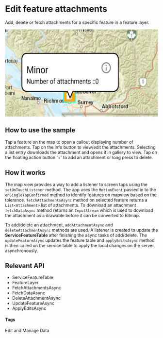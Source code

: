 # Edit feature attachments
Add, delete or fetch attachments for a specific feature in a feature layer.

![Edit Feature Attachments](edit-feature-attachments.png)

## How to use the sample
Tap a feature on the map to open a callout displaying number of attachments. Tap on the info button to view/edit the attachments. Selecting a list entry downloads the attachment and opens it in gallery to view. Tap on the floating action button '+' to add an attachment or long press to delete.

## How it works
The map view provides a way to add a listener to screen taps using the `setOnTouchListener` method. The app uses the `MotionEvent` passed in to the `onSingleTapConfirmed` method to identify features on mapview based on the tolerance. `fetchAttachmentsAsync` method on selected feature returns a `List<Attachment>` list of attachments. To download an attachment `fetchDataAsync` method returns an `InputStream` which is used to download the attachment as a drawable before it can be converted to Bitmap.

To add/delete an attachment, `addAttachmentAsync` and `deleteAttachmentAsync` methods are used. A listener is created to update the **ServiceFeatureTable** after finishing the async tasks of add/delete. The `updateFeatureAsync` updates the feature table and `applyEditsAsync` method is then called on the service table to apply the local changes on the server asynchronously.

## Relevant API
* ServiceFeatureTable
* FeatureLayer
* FetchAttachmentsAsync
* FetchDataAsync
* DeleteAttachmentAsync
* UpdateFeatureAsync
* ApplyEditsAsync

#### Tags
Edit and Manage Data